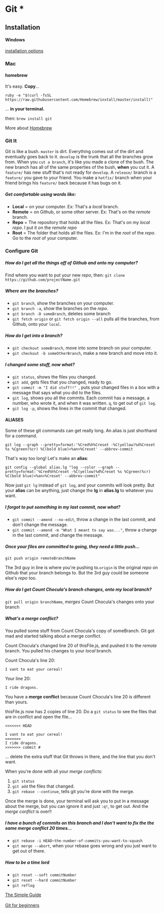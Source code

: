 
# Git <a name="git">*</a>
## Installation
#### Windows
[installation options](http://git-scm.com/book/en/v2/Getting-Started-Installing-Git#Installing-on-Windows)

### Mac
#### homebrew
It's easy. __Copy__...

```
ruby -e "$(curl -fsSL https://raw.githubusercontent.com/Homebrew/install/master/install)"
```
... __in your terminal.__

then: `brew install git`

More about  [Homebrew](http://brew.sh/)

### Git It
Git is like a bush. `master` is dirt. Everything comes out of the dirt and eventually goes back to it. `develop` is the trunk that all the branches grow from. When you `cut a branch`, it's like you made a clone of the bush. The new branch has all of the same properties of the bush, **when** you cut it. A `feature/` has new stuff that's not ready for `develop`. A `release/` branch is a `feature/` you gave to your friend. You make a `hotfix/` branch when your friend brings his `feature/` back because it has bugs on it. 

##### Get  comfortable using words like:
- __Local__ = on your computer. Ex: That's a *local* branch.
- __Remote__ = on Github, or some other server. Ex: That's on the *remote* branch.
- __Repo__ = The repository that holds all the files. Ex: That's on my *local repo*. I put it on the *remote repo*
- __Root__ = The folder that holds all the files. Ex: I'm in  the *root* of the *repo*. Go to the *root* of your computer. 

### Configure Git

##### How do I get all the things off of Github and onto my computer?
Find where you want to put your new *repo*, then: `git clone https://github.com/projectName.git`

##### Where are the branches?
- `git branch`, show the branches on your computer.
- `git branch -a`, show the branches on the *repo*.
- `git branch -D someBranch`, deletes some branch
- `git fetch origin` or `git fetch origin --all` pulls all the branches, from Github, onto your `local`. 

##### How do I get into a branch?
- `git checkout someBranch`, move into some branch on your computer.
- `git checkout -b someOtherBranch`, make a new branch and move into it.

##### I changed some stuff, now what?
-  `git status`, shows the files you changed.
- `git add`,  gets files that you changed, ready to go.
- `git commit -m "I did stuff!!" `, puts your changed files in a box with a message that says what you did to the files.
- `git log`, shows you all the commits. Each commit has a message, a number, who wrote it, and when it was written. `q`, to get out of `git log`.
- `git log -p`, shows the lines in the commit that changed. 

#### ALIASES
Some of these git commands can get really long. An alias is just shorthand for a command. 

	git log --graph --pretty=format:'%Cred%h%Creset -%C(yellow)%d%Creset %s %Cgreen(%cr) %C(bold blue)<%an>%Creset' --abbrev-commit

That's way too long! Let's make an __alias__:

	git config --global alias.lg "log --color --graph --pretty=format:'%Cred%h%Creset -%C(yellow)%d%Creset %s %Cgreen(%cr) %C(bold blue)<%an>%Creset' --abbrev-commit"
	
Now just `git lg` instead of `git log`, and your commits will look pretty. But your __alias__ can be anything, just change the __lg__ in __alias.lg__ to whatever you want.

##### I forgot to put something in my last commit, now what?
- `git commit --amend --no-edit`, throw a change in the last commit, and don't change the message.
- `git commit --amend -m "What I meant to say was..."`, throw a change in the last  commit, and change the message.

##### Once your files are committed to going, they need a little push...
`git push origin remoteBranchName`

The 3rd guy in line is where you're pushing to.`origin` is the original *repo* on Github that your branch belongs to. But the 3rd guy could be someone else's *repo* too.

##### How do I get Count Chocula's branch changes, onto my *local*  branch?
`git pull origin branchName`, *merges* Count Chocula's changes onto your branch

##### What's a merge conflict?

You pulled some stuff from Count Chocula's copy of someBranch. Git got mad and started talking about a merge conflict.

Count Chocula's changed line 20 of thisFile.js, and pushed it to the *remote* branch. You pulled his changes to your *local* branch.

Count Chocula's line 20:

	I vant to eat your cereal!

Your line 20:

	I ride dragons.

You have a __merge conflict__ because Count Chocula's line 20 is different than yours. 

thisFile.js now has 2 copies of line 20. Do a `git status` to see the files that are in conflict and open the file... 

	<<<<<<< HEAD
	
	I vant to eat your cereal!
	=======
	I ride dragons.
	>>>>>>> commit #
	
... delete the extra stuff that Git throws in there, and the line that you don't want.

When you're done with all your *merge conflicts*:

1. `git status`
2. `git add` the files that changed.
3. `git rebase --continue`, tells git you're done with the merge.

Once the merge is done, your terminal will ask you to put in a message about the merge, but you can ignore it and just `:q!`, to get out. And the *merge conflict* is over!!

##### I have a bunch of commits on this branch and I don't want to fix the the same merge conflict 20 times...
- `git rebase -i HEAD~the-number-of-commits-you-want-to-squash`
-  `git merge --abort`, when your rebase goes wrong and you just want to get out of there.

##### How to be a time lord
- `git reset --soft commitNumber`
- `git reset --hard commitNumber`
- `git reflog`

[The Simple Guide](http://rogerdudler.github.io/git-guide/)
<br><br>
[Git for beginners](http://stackoverflow.com/questions/315911/git-for-beginners-the-definitive-practical-guide)



